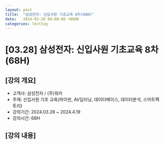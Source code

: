 ```yaml
---
layout: post
title:  "삼성전자: 신입사원 기초교육 8차(68H)"
date:   2024-03-28 09:00:00 +0900
categories: lectlog
---
```


# [03.28] 삼성전자: 신입사원 기초교육 8차(68H)

## [강의 개요]

* 고객사: 삼성전자 / (주)워카
* 주제: 신입사원 기초 교육(파이썬, AI/딥러닝, 데이터베이스, 데이터분석, 스마트팩토리)
* 강의기간: 2024.03.28 ~ 2024.4.19
* 강의시간: 68H

## [강의 내용]
